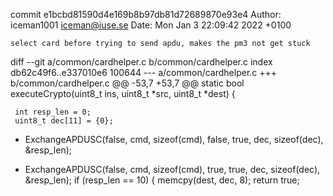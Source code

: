 commit e1bcbd81590d4e169b8b97db81d72689870e93e4
Author: iceman1001 <iceman@iuse.se>
Date:   Mon Jan 3 22:09:42 2022 +0100

    select card before trying to send apdu, makes the pm3 not get stuck

diff --git a/common/cardhelper.c b/common/cardhelper.c
index db62c49f6..e337010e6 100644
--- a/common/cardhelper.c
+++ b/common/cardhelper.c
@@ -53,7 +53,7 @@ static bool executeCrypto(uint8_t ins, uint8_t *src, uint8_t *dest) {
 
     int resp_len = 0;
     uint8_t dec[11] = {0};
-    ExchangeAPDUSC(false, cmd, sizeof(cmd), false, true, dec, sizeof(dec), &resp_len);
+    ExchangeAPDUSC(false, cmd, sizeof(cmd), true, true, dec, sizeof(dec), &resp_len);
     if (resp_len == 10) {
         memcpy(dest, dec, 8);
         return true;
